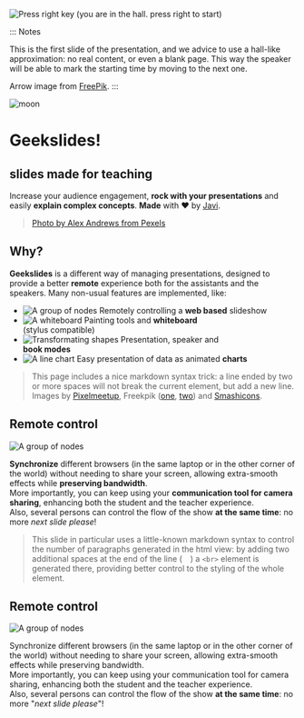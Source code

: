 [](#hall)

![Press right key](images/keyboard-key-pointing-to-right.svg)
(you are in the hall. press right to start)


::: Notes

This is the first slide of the presentation, and we advice to use a
hall-like approximation: no real content, or even a blank page. This
way the speaker will be able to mark the starting time by moving to
the next one.

Arrow image from [FreePik](https://www.flaticon.com/free-icon/keyboard-key-pointing-to-right_30997).
:::

[](#main-title,.title.fadeincontent)

![moon](images/pexels-alex-andrews-821718.jpg)

# Geekslides!
## slides made for teaching

Increase your audience engagement, **rock with your presentations** and
easily **explain complex concepts**. **Made** with ❤ by [Javi](https://twitter.com/ciberado).

> [Photo by Alex Andrews from Pexels](https://www.pexels.com/photo/full-moon-821718/)


[](.imagelist.partial)

## Why?

**Geekslides** is a different way of managing presentations, designed to provide a better **remote** experience both for the assistants and the speakers. Many non-usual features are implemented, like:

* ![A group of nodes](images/nodes.png) Remotely controlling a **web based** slideshow
* ![A whiteboard](images/white-board.png) Painting tools and **whiteboard**  
(stylus compatible)
* ![Transformating shapes](images/transformation.png) Presentation, speaker and  
  **book modes**
* ![A line chart](images/graphs.png) Easy presentation of data as animated **charts**

> This page includes a nice markdown syntax trick: a line ended by two or more spaces will not 
> break the current element, but add a new line.
> Images by [Pixelmeetup](https://www.flaticon.com/premium-icon/graphs_3281319),
> Freekpik ([one](https://www.flaticon.com/premium-icon/graphs_3281319), 
> [two](https://www.flaticon.com/premium-icon/nodes_1163452?related_id=1163503&origin=search))
> and [Smashicons](https://www.flaticon.com/premium-icon/white-board_3650916).

[](.figure-left)

## Remote control

![A group of nodes](images/nodes.png)

**Synchronize** different browsers (in the same laptop or in the other corner of the world) without
needing to share your screen, allowing extra-smooth effects while **preserving bandwidth**.  
More importantly, you can keep using your **communication tool for camera sharing**, enhancing
both the student and the teacher experience.  
Also, several persons can control the flow of the show **at the same time**:
no more *next slide please*!

> This slide in particular uses a little-known markdown syntax to control the
> number of paragraphs generated in the html view: by adding two additional spaces
> at the end of the line (`  `) a `<br>` element is generated there, providing
> better control to the styling of the whole element.

[](.figure-right)

## Remote control

![A group of nodes](images/nodes.png)

Synchronize different browsers (in the same laptop or in the other corner of the world) without
needing to share your screen, allowing extra-smooth effects while preserving bandwidth.  
More importantly, you can keep using your communication tool for camera sharing, enhancing
both the student and the teacher experience.  
Also, several persons can control the flow of the show **at the same time**:
no more "*next slide please*"!